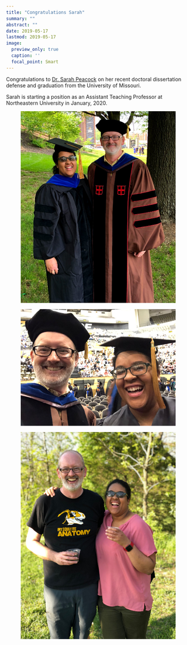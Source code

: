 ```yaml
---
title: "Congratulations Sarah"
summary: ""
abstract: ""
date: 2019-05-17
lastmod: 2019-05-17
image:
  preview_only: true
  caption: ''
  focal_point: Smart
---
```


Congratulations to [Dr. Sarah Peacock](https://www.middletonlab.org/authors/peacock/) on her recent doctoral dissertation defense and graduation from the University of Missouri.

Sarah is starting a position as an Assistant Teaching Professor at Northeastern University in January, 2020.

<figure>
<img src="peacock-grad1.jpg">
</figure>

<figure>
<img src="peacock-grad2.jpg">
</figure>

<figure>
<img src="peacock-defense.jpg">
</figure>
